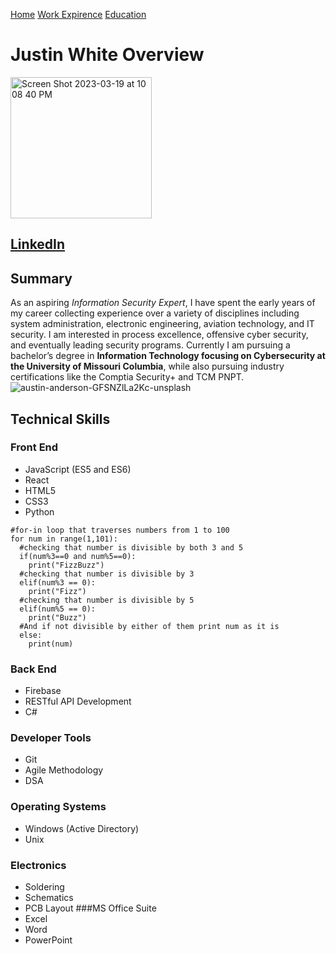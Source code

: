 [Home](https://github.com/JZWhite3/IT100_Midterm/blob/main/README.md)
[Work Expirence](https://github.com/JZWhite3/IT100_Midterm/blob/main/WorkExperience.md)
[Education](https://github.com/JZWhite3/IT100_Midterm/blob/main/Education.md)
# Justin White Overview
<img width="226" alt="Screen Shot 2023-03-19 at 10 08 40 PM" src="https://user-images.githubusercontent.com/123113593/226237576-e346ecce-8a15-455c-81c4-6719f5e1217d.png">


## [LinkedIn](https://www.linkedin.com/in/J-Z-White/ "A link to my LinkedIn profile")

## Summary
As an aspiring *Information Security Expert*, I have spent the early years of my career collecting experience over a variety of disciplines including system administration, electronic engineering, aviation technology, and IT security. I am interested in process excellence, offensive cyber security, and eventually leading security programs. Currently I am pursuing a bachelor’s degree in **Information Technology focusing on Cybersecurity at the University of Missouri Columbia**, while also pursuing industry certifications like the Comptia Security+ and TCM PNPT. 
![austin-anderson-GFSNZlLa2Kc-unsplash](https://user-images.githubusercontent.com/123113593/226238663-41593dfb-9b6a-4ced-bf5a-e49e910a5616.jpg)

## Technical Skills
### Front End
- JavaScript (ES5 and ES6)
- React
- HTML5 
- CSS3 
- Python
```
#for-in loop that traverses numbers from 1 to 100
for num in range(1,101):
  #checking that number is divisible by both 3 and 5
  if(num%3==0 and num%5==0):
    print("FizzBuzz")
  #checking that number is divisible by 3
  elif(num%3 == 0):
    print("Fizz")
  #checking that number is divisible by 5
  elif(num%5 == 0):
    print("Buzz")
  #And if not divisible by either of them print num as it is
  else:
    print(num)
```
### Back End
- Firebase
- RESTful API Development
- C#
### Developer Tools
- Git
- Agile Methodology
- DSA
### Operating Systems
- Windows (Active Directory)
- Unix
### Electronics
- Soldering
- Schematics
- PCB Layout 
###MS Office Suite
- Excel 
- Word
- PowerPoint
